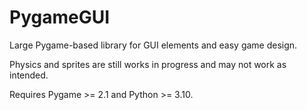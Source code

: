 # PygameGUI
Large Pygame-based library for GUI elements and easy game design.

Physics and sprites are still works in progress and may not work as intended.

Requires Pygame >= 2.1 and Python >= 3.10.

